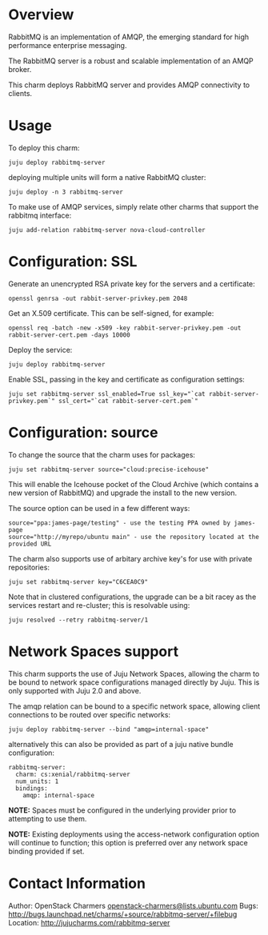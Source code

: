 # Overview

RabbitMQ is an implementation of AMQP, the emerging standard for high performance enterprise messaging.

The RabbitMQ server is a robust and scalable implementation of an AMQP broker.

This charm deploys RabbitMQ server and provides AMQP connectivity to clients.

# Usage

To deploy this charm:

    juju deploy rabbitmq-server

deploying multiple units will form a native RabbitMQ cluster:

    juju deploy -n 3 rabbitmq-server

To make use of AMQP services, simply relate other charms that support the rabbitmq interface:

    juju add-relation rabbitmq-server nova-cloud-controller

# Configuration: SSL

Generate an unencrypted RSA private key for the servers and a certificate:

    openssl genrsa -out rabbit-server-privkey.pem 2048

Get an X.509 certificate. This can be self-signed, for example:

    openssl req -batch -new -x509 -key rabbit-server-privkey.pem -out rabbit-server-cert.pem -days 10000

Deploy the service:

    juju deploy rabbitmq-server

Enable SSL, passing in the key and certificate as configuration settings:

    juju set rabbitmq-server ssl_enabled=True ssl_key="`cat rabbit-server-privkey.pem`" ssl_cert="`cat rabbit-server-cert.pem`"

# Configuration: source

To change the source that the charm uses for packages:

    juju set rabbitmq-server source="cloud:precise-icehouse"

This will enable the Icehouse pocket of the Cloud Archive (which contains a new version of RabbitMQ) and upgrade the install to the new version.

The source option can be used in a few different ways:

    source="ppa:james-page/testing" - use the testing PPA owned by james-page
    source="http://myrepo/ubuntu main" - use the repository located at the provided URL

The charm also supports use of arbitary archive key's for use with private repositories:

    juju set rabbitmq-server key="C6CEA0C9"

Note that in clustered configurations, the upgrade can be a bit racey as the services restart and re-cluster; this is resolvable using:

    juju resolved --retry rabbitmq-server/1

# Network Spaces support

This charm supports the use of Juju Network Spaces, allowing the charm to be bound to network space configurations managed directly by Juju.  This is only supported with Juju 2.0 and above.

The amqp relation can be bound to a specific network space, allowing client connections to be routed over specific networks:

    juju deploy rabbitmq-server --bind "amqp=internal-space"

alternatively this can also be provided as part of a juju native bundle configuration:

    rabbitmq-server:
      charm: cs:xenial/rabbitmq-server
      num_units: 1
      bindings:
        amqp: internal-space

**NOTE:** Spaces must be configured in the underlying provider prior to attempting to use them.

**NOTE:** Existing deployments using the access-network configuration option will continue to function; this option is preferred over any network space binding provided if set.

# Contact Information

Author: OpenStack Charmers <openstack-charmers@lists.ubuntu.com>
Bugs: http://bugs.launchpad.net/charms/+source/rabbitmq-server/+filebug
Location: http://jujucharms.com/rabbitmq-server
